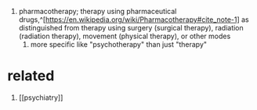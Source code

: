 1. pharmacotherapy; therapy using pharmaceutical drugs,^[https://en.wikipedia.org/wiki/Pharmacotherapy#cite_note-1] as distinguished from therapy using surgery (surgical therapy), radiation (radiation therapy), movement (physical therapy), or other modes
	1. more specific like "psychotherapy" than just "therapy"

# related
1. [[psychiatry]]